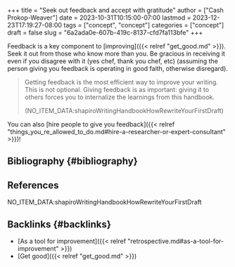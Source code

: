 +++
title = "Seek out feedback and accept with gratitude"
author = ["Cash Prokop-Weaver"]
date = 2023-10-31T10:15:00-07:00
lastmod = 2023-12-23T17:19:27-08:00
tags = ["concept", "concept"]
categories = ["concept"]
draft = false
slug = "6a2ada0e-607b-419c-8137-cfd7fa113bfe"
+++

Feedback is a key component to [improving]({{< relref "get_good.md" >}}). Seek it out from those who know more than you. Be gracious in receiving it even if you disagree with it (yes chef, thank you chef, etc) (assuming the person giving you feedback is operating in good faith, otherwise disregard).

> Getting feedback is the most efficient way to improve your writing. This is not optional. Giving feedback is as important: giving it to others forces you to internalize the learnings from this handbook.
>
> (NO_ITEM_DATA:shapiroWritingHandbookHowRewriteYourFirstDraft)

You can also [hire people to give you feedback]({{< relref "things_you_re_allowed_to_do.md#hire-a-researcher-or-expert-consultant" >}})!


## Bibliography {#bibliography}

## References

<style>.csl-entry{text-indent: -1.5em; margin-left: 1.5em;}</style><div class="csl-bib-body">
  <div class="csl-entry">NO_ITEM_DATA:shapiroWritingHandbookHowRewriteYourFirstDraft</div>
</div>



## Backlinks {#backlinks}

-   [As a tool for improvement]({{< relref "retrospective.md#as-a-tool-for-improvement" >}})
-   [Get good]({{< relref "get_good.md" >}})
